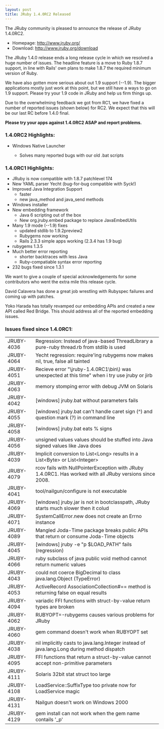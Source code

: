 ```yaml
---
layout: post
title: JRuby 1.4.0RC2 Released
---
```

The JRuby community is pleased to announce the release of JRuby 1.4.0RC2.

- Homepage: http://www.jruby.org/
- Download: http://www.jruby.org/download

The JRuby 1.4.0 release ends a long release cycle in which we resolved
a huge number of issues. The headline feature is a move to Ruby 1.8.7
support, in line with Rails' own plans to make 1.8.7 the required
minimum version of Ruby.

We have also gotten more serious about out 1.9 support (--1.9). The
bigger applications mostly just work at this point, but we still have
a ways to go on 1.9 support. Please try your 1.9 code in JRuby and
help us firm things up.

Due to the overwhelming feedback we got from RC1, we have fixed a
number of reported issues (shown below) for RC2. We expect that this
will be our last RC before 1.4.0 final.

**Please try your apps against 1.4.0RC2 ASAP and report problems.**

### 1.4.0RC2 Highlights:

- Windows Native Launcher

  - Solves many reported bugs with our old .bat scripts

### 1.4.0RC1 Highlights:

- JRuby is now compatible with 1.8.7 patchlevel 174
- New YAML parser Yecht (bug-for-bug compatible with Syck!)
- Improved Java Integration Support
  - faster
  - new java_method and java_send methods
- Windows installer
- New embedding framework
  - Java 6 scripting out of the box
  - New org.jruby.embed package to replace JavaEmbedUtils
- Many 1.9 mode (--1.9) fixes
  - updated stdlib to 1.9.2preview2
  - Rubygems now working
  - Rails 2.3.3 simple apps working (2.3.4 has 1.9 bug)
- rubygems 1.3.5
- Much better error reporting
  - shorter backtraces with less Java
  - Ruby-compatiable syntax error reporting
- 232 bugs fixed since 1.3.1

We want to give a couple of special acknowledgements for some
contributors who went the extra mile this release cycle.

David Calavera has done a great job wrestling with Rubyspec failures
and coming up with patches.

Yoko Harada has totally revamped our embedding APIs and created a new
API called Red Bridge. This should address all of the reported
embedding issues.

### Issues fixed since 1.4.0RC1:

<table summary="" border="0">
<tr><td>JRUBY-4036</td>   <td>Regression: Instead of java-based ThreadLibrary a pure-ruby thread.rb from stdlib is used</td></tr>
<tr><td>JRUBY-4064</td>   <td>Yecht regression: require'ing rubygems now makes nil, true, false all tainted</td></tr>
<tr><td>JRUBY-4051</td>   <td>Recieve error "\jruby-1.4.0RC1\bin\) was unexpected at this time" when i try use jruby or jirb</td></tr>
<tr><td>JRUBY-4063</td>   <td>memory stomping error with debug JVM on Solaris</td></tr>
<tr><td>JRUBY-4042</td>   <td>[windows] jruby.bat without parameters fails</td></tr>
<tr><td>JRUBY-4055</td>   <td>[windows] jruby.bat can't handle caret sign (^) and question mark (?) in command line</td></tr>
<tr><td>JRUBY-4058</td>   <td>[windows] jruby.bat eats % signs</td></tr>
<tr><td>JRUBY-4056</td>   <td>unsigned values values should be stuffed into Java signed values like Java does</td></tr>
<tr><td>JRUBY-4039</td>   <td>Implicit conversion to List&lt;Long> results in a List&lt;Byte> or List&lt;Integer></td></tr>
<tr><td>JRUBY-4079</td>   <td>rcov fails with NullPointerException with JRuby 1.4.0RC1. Has worked with all JRuby versions since 2008.</td></tr>
<tr><td>JRUBY-4041</td>   <td>tool/nailgun/configure is not executable</td></tr>
<tr><td>JRUBY-4069</td>   <td>[windows] jruby.jar is not in bootclasspath, JRuby starts much slower then it colud</td></tr>
<tr><td>JRUBY-4071</td>   <td>SystemCallError.new does not create an Errno instance</td></tr>
<tr><td>JRUBY-4089</td>   <td>Mangled Joda-Time package breaks public APIs that return or consume Joda-Time objects</td></tr>
<tr><td>JRUBY-4045</td>   <td>[windows] jruby -e "p $LOAD_PATH" fails (regression)</td></tr>
<tr><td>JRUBY-4066</td>   <td>ruby subclass of java public void method cannot return numeric values</td></tr>
<tr><td>JRUBY-4043</td>   <td>could not coerce BigDecimal to class java.lang.Object (TypeError)</td></tr>
<tr><td>JRUBY-4053</td>   <td>ActiveRecord AssociationCollection#== method is returning false on equal results</td></tr>
<tr><td>JRUBY-4094</td>   <td>variadic FFI functions with struct-by-value return types are broken</td></tr>
<tr><td>JRUBY-4062</td>   <td>RUBYOPT=-rubygems causes various problems for JRuby</td></tr>
<tr><td>JRUBY-4060</td>   <td>gem command doesn't work when RUBYOPT set</td></tr>
<tr><td>JRUBY-4038</td>   <td>nil implicitly casts to java.lang.Integer instead of java.lang.Long during method dispatch</td></tr>
<tr><td>JRUBY-4095</td>   <td>FFI functions that return a struct-by-value cannot accept non-primitive parameters</td></tr>
<tr><td>JRUBY-4111</td>   <td>Solaris 32bit stat struct too large</td></tr>
<tr><td>JRUBY-4108</td>   <td>LoadService::SuffixType too private now for LoadService magic</td></tr>
<tr><td>JRUBY-4131</td>   <td>Nailgun doesn't work on Windows 2000</td></tr>
<tr><td>JRUBY-4129</td>   <td>gem install can not work when the gem name contails '_p'</td></tr>
</table>

